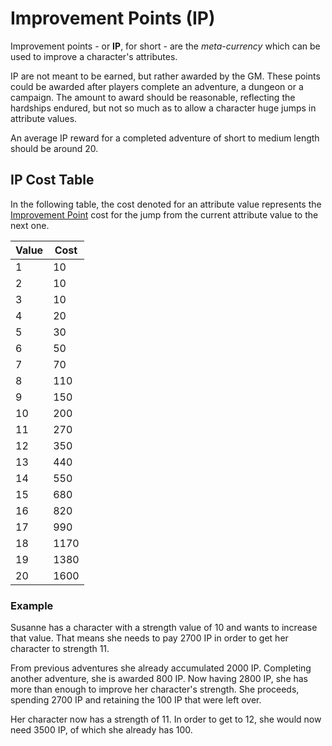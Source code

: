 # Improvement Points (IP)
Improvement points -  or **IP**, for short - are the *meta-currency* which can be used to improve a character's attributes. 

IP are not meant to be earned, but rather awarded by the GM. These points could be awarded after players complete an adventure, a dungeon or a campaign. The amount to award should be reasonable, reflecting the hardships endured, but not so much as to allow a character huge jumps in attribute values. 

An average IP reward for a completed adventure of short to medium length should be around 20. 

## IP Cost Table
In the following table, the cost denoted for an attribute value represents the [Improvement Point](improvement-points) cost for the jump from the current attribute value to the next one. 

| Value | Cost |
| ---- | ---- |
| 1  | 10 |
| 2  | 10 | 
| 3  | 10 | 
| 4  | 20 | 
| 5  | 30 | 
| 6  | 50 | 
| 7  | 70 | 
| 8  | 110 | 
| 9  | 150 | 
| 10 | 200 | 
| 11 | 270 | 
| 12 | 350 | 
| 13 | 440 | 
| 14 | 550 | 
| 15 | 680 | 
| 16 | 820 | 
| 17 | 990 | 
| 18 | 1170 | 
| 19 | 1380 | 
| 20 | 1600 | 

### Example
Susanne has a character with a strength value of 10 and wants to increase that value. That means she needs to pay 2700 IP in order to get her character to strength 11. 

From previous adventures she already accumulated 2000 IP. Completing another adventure, she is awarded 800 IP. Now having 2800 IP, she has more than enough to improve her character's strength. She proceeds, spending 2700 IP and retaining the 100 IP that were left over. 

Her character now has a strength of 11. In order to get to 12, she would now need 3500 IP, of which she already has 100. 